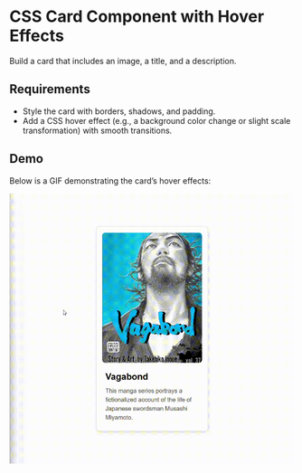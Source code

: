 # CSS Card Component with Hover Effects

Build a card that includes an image, a title, and a description.

## Requirements
- Style the card with borders, shadows, and padding.
- Add a CSS hover effect (e.g., a background color change or slight scale transformation) with smooth transitions.

## Demo
Below is a GIF demonstrating the card’s hover effects:

![Card Hover Demo](output/demo.gif)